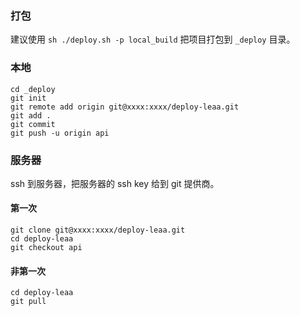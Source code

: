### 打包

建议使用 `sh ./deploy.sh -p local_build` 把项目打包到 `_deploy` 目录。

### 本地

```
cd _deploy
git init
git remote add origin git@xxxx:xxxx/deploy-leaa.git
git add .
git commit
git push -u origin api
```

### 服务器

ssh 到服务器，把服务器的 ssh key 给到 git 提供商。

#### 第一次

```
git clone git@xxxx:xxxx/deploy-leaa.git
cd deploy-leaa
git checkout api
```

#### 非第一次

```
cd deploy-leaa
git pull
```

